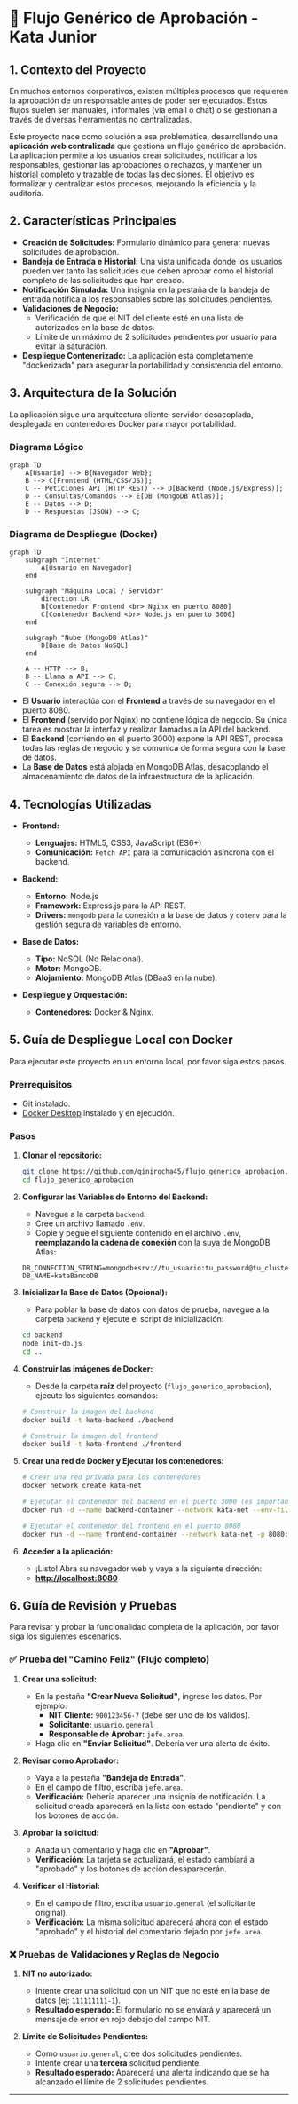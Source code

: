 # 🚀 Flujo Genérico de Aprobación - Kata Junior

## 1. Contexto del Proyecto

En muchos entornos corporativos, existen múltiples procesos que requieren la aprobación de un responsable antes de poder ser ejecutados. Estos flujos suelen ser manuales, informales (vía email o chat) o se gestionan a través de diversas herramientas no centralizadas.

Este proyecto nace como solución a esa problemática, desarrollando una **aplicación web centralizada** que gestiona un flujo genérico de aprobación. La aplicación permite a los usuarios crear solicitudes, notificar a los responsables, gestionar las aprobaciones o rechazos, y mantener un historial completo y trazable de todas las decisiones. El objetivo es formalizar y centralizar estos procesos, mejorando la eficiencia y la auditoría.

## 2. Características Principales

*   **Creación de Solicitudes:** Formulario dinámico para generar nuevas solicitudes de aprobación.
*   **Bandeja de Entrada e Historial:** Una vista unificada donde los usuarios pueden ver tanto las solicitudes que deben aprobar como el historial completo de las solicitudes que han creado.
*   **Notificación Simulada:** Una insignia en la pestaña de la bandeja de entrada notifica a los responsables sobre las solicitudes pendientes.
*   **Validaciones de Negocio:**
    *   Verificación de que el NIT del cliente esté en una lista de autorizados en la base de datos.
    *   Límite de un máximo de 2 solicitudes pendientes por usuario para evitar la saturación.
*   **Despliegue Contenerizado:** La aplicación está completamente "dockerizada" para asegurar la portabilidad y consistencia del entorno.

## 3. Arquitectura de la Solución

La aplicación sigue una arquitectura cliente-servidor desacoplada, desplegada en contenedores Docker para mayor portabilidad.

### Diagrama Lógico

```mermaid
graph TD
    A[Usuario] --> B{Navegador Web};
    B --> C[Frontend (HTML/CSS/JS)];
    C -- Peticiones API (HTTP REST) --> D[Backend (Node.js/Express)];
    D -- Consultas/Comandos --> E[DB (MongoDB Atlas)];
    E -- Datos --> D;
    D -- Respuestas (JSON) --> C;
```

### Diagrama de Despliegue (Docker)

```mermaid
graph TD
    subgraph "Internet"
        A[Usuario en Navegador]
    end

    subgraph "Máquina Local / Servidor"
        direction LR
        B[Contenedor Frontend <br> Nginx en puerto 8080]
        C[Contenedor Backend <br> Node.js en puerto 3000]
    end
    
    subgraph "Nube (MongoDB Atlas)"
        D[Base de Datos NoSQL]
    end

    A -- HTTP --> B;
    B -- Llama a API --> C;
    C -- Conexión segura --> D;
```

*   El **Usuario** interactúa con el **Frontend** a través de su navegador en el puerto 8080.
*   El **Frontend** (servido por Nginx) no contiene lógica de negocio. Su única tarea es mostrar la interfaz y realizar llamadas a la API del backend.
*   El **Backend** (corriendo en el puerto 3000) expone la API REST, procesa todas las reglas de negocio y se comunica de forma segura con la base de datos.
*   La **Base de Datos** está alojada en MongoDB Atlas, desacoplando el almacenamiento de datos de la infraestructura de la aplicación.

## 4. Tecnologías Utilizadas

*   **Frontend:**
    *   **Lenguajes:** HTML5, CSS3, JavaScript (ES6+)
    *   **Comunicación:** `Fetch API` para la comunicación asíncrona con el backend.

*   **Backend:**
    *   **Entorno:** Node.js
    *   **Framework:** Express.js para la API REST.
    *   **Drivers:** `mongodb` para la conexión a la base de datos y `dotenv` para la gestión segura de variables de entorno.

*   **Base de Datos:**
    *   **Tipo:** NoSQL (No Relacional).
    *   **Motor:** MongoDB.
    *   **Alojamiento:** MongoDB Atlas (DBaaS en la nube).

*   **Despliegue y Orquestación:**
    *   **Contenedores:** Docker & Nginx.

## 5. Guía de Despliegue Local con Docker

Para ejecutar este proyecto en un entorno local, por favor siga estos pasos.

### Prerrequisitos
*   Git instalado.
*   [Docker Desktop](https://www.docker.com/products/docker-desktop/) instalado y en ejecución.

### Pasos

1.  **Clonar el repositorio:**
    ```bash
    git clone https://github.com/ginirocha45/flujo_generico_aprobacion.git
    cd flujo_generico_aprobacion
    ```

2.  **Configurar las Variables de Entorno del Backend:**
    *   Navegue a la carpeta `backend`.
    *   Cree un archivo llamado `.env`.
    *   Copie y pegue el siguiente contenido en el archivo `.env`, **reemplazando la cadena de conexión** con la suya de MongoDB Atlas:
    ```
    DB_CONNECTION_STRING=mongodb+srv://tu_usuario:tu_password@tu_cluster.mongodb.net/
    DB_NAME=kataBancoDB
    ```

3.  **Inicializar la Base de Datos (Opcional):**
    *   Para poblar la base de datos con datos de prueba, navegue a la carpeta `backend` y ejecute el script de inicialización:
    ```bash
    cd backend
    node init-db.js
    cd .. 
    ```

4.  **Construir las imágenes de Docker:**
    *   Desde la carpeta **raíz** del proyecto (`flujo_generico_aprobacion`), ejecute los siguientes comandos:
    ```bash
    # Construir la imagen del backend
    docker build -t kata-backend ./backend

    # Construir la imagen del frontend
    docker build -t kata-frontend ./frontend
    ```

5.  **Crear una red de Docker y Ejecutar los contenedores:**
    ```bash
    # Crear una red privada para los contenedores
    docker network create kata-net

    # Ejecutar el contenedor del backend en el puerto 3000 (es importante que este inicie primero)
    docker run -d --name backend-container --network kata-net --env-file ./backend/.env -p 3000:3000 kata-backend

    # Ejecutar el contenedor del frontend en el puerto 8080
    docker run -d --name frontend-container --network kata-net -p 8080:80 kata-frontend
    ```

6.  **Acceder a la aplicación:**
    *   ¡Listo! Abra su navegador web y vaya a la siguiente dirección:
    *   **[http://localhost:8080](http://localhost:8080)**

## 6. Guía de Revisión y Pruebas

Para revisar y probar la funcionalidad completa de la aplicación, por favor siga los siguientes escenarios.

### ✅ Prueba del "Camino Feliz" (Flujo completo)

1.  **Crear una solicitud:**
    *   En la pestaña **"Crear Nueva Solicitud"**, ingrese los datos. Por ejemplo:
        *   **NIT Cliente:** `900123456-7` (debe ser uno de los válidos).
        *   **Solicitante:** `usuario.general`
        *   **Responsable de Aprobar:** `jefe.area`
    *   Haga clic en **"Enviar Solicitud"**. Debería ver una alerta de éxito.

2.  **Revisar como Aprobador:**
    *   Vaya a la pestaña **"Bandeja de Entrada"**.
    *   En el campo de filtro, escriba `jefe.area`.
    *   **Verificación:** Debería aparecer una insignia de notificación. La solicitud creada aparecerá en la lista con estado "pendiente" y con los botones de acción.

3.  **Aprobar la solicitud:**
    *   Añada un comentario y haga clic en **"Aprobar"**.
    *   **Verificación:** La tarjeta se actualizará, el estado cambiará a "aprobado" y los botones de acción desaparecerán.

4.  **Verificar el Historial:**
    *   En el campo de filtro, escriba `usuario.general` (el solicitante original).
    *   **Verificación:** La misma solicitud aparecerá ahora con el estado "aprobado" y el historial del comentario dejado por `jefe.area`.

### ❌ Pruebas de Validaciones y Reglas de Negocio

1.  **NIT no autorizado:**
    *   Intente crear una solicitud con un NIT que no esté en la base de datos (ej: `111111111-1`).
    *   **Resultado esperado:** El formulario no se enviará y aparecerá un mensaje de error en rojo debajo del campo NIT.

2.  **Límite de Solicitudes Pendientes:**
    *   Como `usuario.general`, cree dos solicitudes pendientes.
    *   Intente crear una **tercera** solicitud pendiente.
    *   **Resultado esperado:** Aparecerá una alerta indicando que se ha alcanzado el límite de 2 solicitudes pendientes.

---